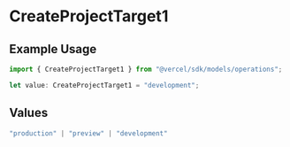 # CreateProjectTarget1

## Example Usage

```typescript
import { CreateProjectTarget1 } from "@vercel/sdk/models/operations";

let value: CreateProjectTarget1 = "development";
```

## Values

```typescript
"production" | "preview" | "development"
```